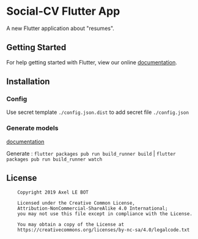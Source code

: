 # Social-CV Flutter App

A new Flutter application about "resumes".

## Getting Started

For help getting started with Flutter, view our online
[documentation](https://flutter.io/).

## Installation

### Config
Use secret template `./config.json.dist` to add secret file `./config.json`

### Generate models
[documentation](https://flutter.io/json/)

Generate : `flutter packages pub run build_runner build` | `flutter packages pub run build_runner watch`

## License

```
    Copyright 2019 Axel LE BOT

    Licensed under the Creative Common License,
    Attribution-NonCommercial-ShareAlike 4.0 International;
    you may not use this file except in compliance with the License.
    
    You may obtain a copy of the License at
    https://creativecommons.org/licenses/by-nc-sa/4.0/legalcode.txt
```